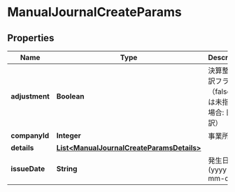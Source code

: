 

# ManualJournalCreateParams

## Properties

Name | Type | Description | Notes
------------ | ------------- | ------------- | -------------
**adjustment** | **Boolean** | 決算整理仕訳フラグ（falseまたは未指定の場合: 日常仕訳） |  [optional]
**companyId** | **Integer** | 事業所ID | 
**details** | [**List&lt;ManualJournalCreateParamsDetails&gt;**](ManualJournalCreateParamsDetails.md) |  | 
**issueDate** | **String** | 発生日 (yyyy-mm-dd) | 



